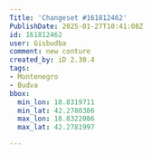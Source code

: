 ```yaml
---
Title: 'Changeset #161812462'
PublishDate: 2025-01-27T10:41:08Z
id: 161812462
user: Gisbudba
comment: new conture
created_by: iD 2.30.4
tags:
- Montenegro
- Budva
bbox:
  min_lon: 18.8319711
  min_lat: 42.2780386
  max_lon: 18.8322086
  max_lat: 42.2781997

---
```

